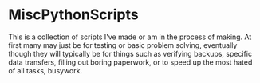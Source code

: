 # MiscPythonScripts

This is a collection of scripts I've made or am in the process of making. At first many may just be for testing or basic problem solving, eventually though they will typically be for things such as verifying backups, specific data transfers, filling out boring paperwork, or to speed up the most hated of all tasks, busywork.
